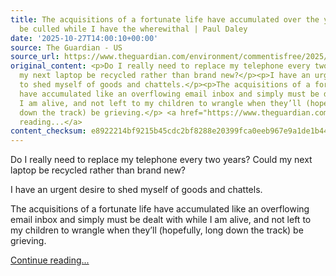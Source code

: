 ```yaml
---
title: The acquisitions of a fortunate life have accumulated over the years. All must
  be culled while I have the wherewithal | Paul Daley
date: '2025-10-27T14:00:10+00:00'
source: The Guardian - US
source_url: https://www.theguardian.com/environment/commentisfree/2025/oct/27/amassed-belongings-overflowing-time-cull-tidy
original_content: <p>Do I really need to replace my telephone every two years? Could
  my next laptop be recycled rather than brand new?</p><p>I have an urgent desire
  to shed myself of goods and chattels.</p><p>The acquisitions of a fortunate life
  have accumulated like an overflowing email inbox and simply must be dealt with while
  I am alive, and not left to my children to wrangle when they’ll (hopefully, long
  down the track) be grieving.</p> <a href="https://www.theguardian.com/environment/commentisfree/2025/oct/27/amassed-belongings-overflowing-time-cull-tidy">Continue
  reading...</a>
content_checksum: e8922214bf9215b45cdc2bf8288e20399fca0eeb967e9a1de1b445a3558ccc17
---
```


Do I really need to replace my telephone every two years? Could my next laptop be recycled rather than brand new?

I have an urgent desire to shed myself of goods and chattels.

The acquisitions of a fortunate life have accumulated like an overflowing email inbox and simply must be dealt with while I am alive, and not left to my children to wrangle when they’ll (hopefully, long down the track) be grieving.

 [Continue reading...](https://www.theguardian.com/environment/commentisfree/2025/oct/27/amassed-belongings-overflowing-time-cull-tidy)